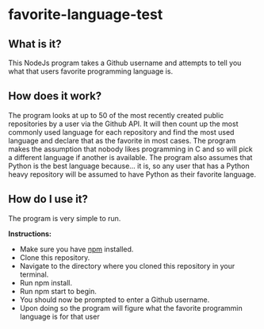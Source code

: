 # favorite-language-test

## What is it?
This NodeJs program takes a Github username and attempts to tell you what that users favorite programming language is.

## How does it work?
The program looks at up to 50 of the most recently created public repositories by a user via the Github API. It will then count up the most
commonly used language for each repository and find the most used language and declare that as the favorite in most cases. The program makes
the assumption that nobody likes programming in C and so will pick a different language if another is available. The program also 
assumes that Python is the best language because... it is, so any user that has a Python heavy repository will be assumed to have Python as
their favorite language.

## How do I use it?
The program is very simple to run.

**Instructions:**
- Make sure you have [npm](https://www.npmjs.com/get-npm) installed.
- Clone this repository.
- Navigate to the directory where you cloned this repository in your terminal.
- Run npm install.
- Run npm start to begin.
- You should now be prompted to enter a Github username.
- Upon doing so the program will figure what the favorite programmin language is for that user
